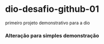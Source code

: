 # dio-desafio-github-01
primeiro projeto demonstrativo para a dio


### Alteração para simples demonstração
